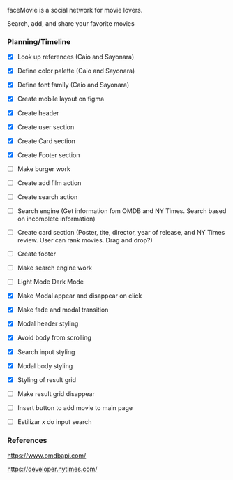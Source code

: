 faceMovie is a social network for movie lovers.

Search, add, and share your favorite movies

### Planning/Timeline
- [X] Look up references (Caio and Sayonara)
- [X] Define color palette (Caio and Sayonara)
- [X] Define font family (Caio and Sayonara)
- [X] Create mobile layout on figma
- [X] Create header
- [X] Create user section
- [X] Create Card section
- [X] Create Footer section
- [ ] Make burger work
- [ ] Create add film action
- [ ] Create search action
- [ ] Search engine (Get information fom OMDB and NY Times. Search based on incomplete information)
- [ ] Create card section (Poster, tite, director, year of release, and NY Times review. User can rank movies. Drag and drop?)
- [ ] Create footer
- [ ] Make search engine work
- [ ] Light Mode Dark Mode
- [X] Make Modal appear and disappear on click
- [X] Make fade and modal transition
- [X] Modal header styling
- [X] Avoid body from scrolling
- [X] Search input styling
- [X] Modal body styling
- [X] Styling of result grid 
- [ ] Make result grid disappear
- [ ] Insert button to add movie to main page
- [ ] Estilizar x do input search


### References

https://www.omdbapi.com/

https://developer.nytimes.com/